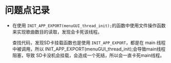 # 问题点记录

- 在使用 `INIT_APP_EXPORT(menuGUI_thread_init);`的函数中使用文件操作函数来实现歌曲数目的读取，发现会卡死该线程。

  查找代码，发现SD卡挂载函数也是使用 `INIT_APP_EXPORT`，都是在 main 线程中被调用，所以 INIT_APP_EXPORT(menuGUI_thread_init);会导致main线程阻塞，导致 SD卡没机会挂载，会造成一个死结，所以会一直卡死main线程。

